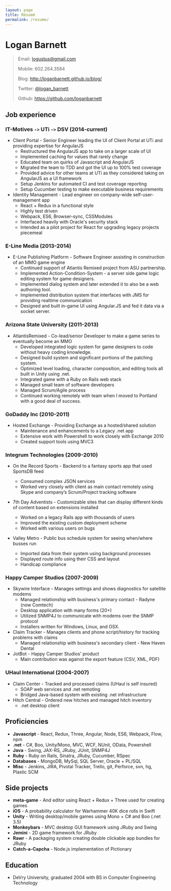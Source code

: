 ```yaml
---
layout: page
title: Résumé
permalink: /resume/
---
```


# Logan Barnett #

> Email: [logustus@gmail.com](mailto://logustus@gmail.com)
>
> Mobile: 602.264.3584
>
> Blog: http://loganbarnett.github.io/blog/
>
> Twitter: [@logan_barnett](https://twitter.com/logan_barnett)
>
> Github: https://github.com/loganbarnett



## Job experience ##

### IT-Motives `->` UTi `->` DSV (2014-current) ###

* Client Portal - Senior Engineer leading the UI of Client Portal at UTi and
  providing expertise for AngularJS
  * Restructured the AngularJS app to take on a larger scale of UI
  * Implemented caching for values that rarely change
  * Educated team on quirks of Javascript and AngularJS
  * Migrated the team to TDD and got the UI up to 100% test coverage
  * Provided advice for other teams at UTi as they considered taking on
    AngularJS as a UI framework
  * Setup Jenkins for automated CI and test coverage reporting
  * Setup Cucumber testing to make executable business requirements
* Identity Management - Lead engineer on company-wide self-user-management app
  * React + Redux in a functional style
  * Highly test driven
  * Webpack, ES6, Browser-sync, CSSModules
  * Interfaced heavily with Oracle's security stack
  * Intended as a pilot project for React for upgrading legacy projects
    piecemeal

### E-Line Media (2013-2014) ###

* E-Line Publishing Platform - Software Engineer assisting in construction of an
  MMO game engine
  * Continued support of Atlantis Remixed project from ASU partnership.
  * Implemented Action-Condition-System - a server side game logic editing
    system for game designers.
  * Implemented dialog system and later extended it to also be a web authoring
    tool.
  * Implemented distribution system that interfaces with JMS for providing
    realtime communication
  * Designed and built in-game UI using Angular.JS and fed it data via a
    socket server.

### Arizona State University (2011-2013) ###

* AtlantisRemixed - Co-lead/senior Developer to make a game series to eventually
  become an MMO
  * Developed integrated logic system for game designers to code without heavy
    coding knowledge.
  * Designed build system and significant portions of the patching system.
  * Optimized level loading, character composition, and editing tools all built
    in Unity using .net.
  * Integrated game with a Ruby on Rails web stack
  * Managed small team of software developers
  * Managed Scrum/Agile process
  * Continued working remotely with team when I moved to Portland with a good
    deal of success.

### GoDaddy Inc (2010-2011) ###

* Hosted Exchange - Providing Exchange as a hosted/shared solution
  * Maintenance and enhancements to a Legacy .net app
  * Extensive work with Powershell to work closely with Exchange 2010
  * Created support tools using MVC3

### Integrum Technologies (2009-2010) ###

* On the Record Sports - Backend to a fantasy sports app that used SportsDB feed
  * Consumed complex JSON services
  * Worked very closely with client as main contact remotely using Skype and
    company’s Scrum/Project tracking software
* 7th Day Adventists - Customizable sites that can display different kinds of
    content based on extensions installed
  * Worked on a legacy Rails app with thousands of users
  * Improved the existing custom deployment scheme
  * Worked with various users on bugs

* Valley Metro - Public bus schedule system for seeing when/where busses run
  * Imported data from their system using background processes
  * Displayed route info using their CSS and layout
  * Handicap compliance

### Happy Camper Studios (2007-2009) ###

* Skywire Interface - Manages settings and shows diagnostics for satellite
  modems
  * Managed relationship with business's primary contact - Radyne (now Comtech)
  * Desktop application with many forms (20+)
  * Utilized SNMP4J to communicate with modems over the SNMP protocol
  * Installers written for Windows, Linux, and OSX.
* Claim Tracker - Manages clients and phone script/history for tracking problems
  with claims
  * Managed relationship with business's secondary client - New Haven Dental
* JotBot - Happy Camper Studios' product
  * Main contribution was against the export feature (CSV, XML, PDF)

### UHaul International (2004-2007) ###

* Claim Center - Tracked and processed claims (UHaul is self insured)
  * SOAP web services and .net remoting
  * Bridged Java-based system with existing .net infrastructure
* Hitch Central - Ordered new hitches and managed hitch inventory
  * .net desktop client

## Proficiencies ##
* **Javascript** - React, Redux, Three, Angular, Node, ES6, Webpack, Flow, npm
* **.net** - C#, Boo, Unity/Mono, MVC, WCF, NUnit, OData, Powershell
* **Java** - Swing, JAX-RS, JRuby, JUnit, SNMP4J
* **Ruby** - Ruby on Rails, Sinatra, JRuby, Cucumber, RSpec
* **Databases** - MongoDB, MySql, SQL Server, Oracle + PL/SQL
* **Misc** - Jenkins, JIRA, Pivotal Tracker, Trello, git, Perforce, svn, hg,
  Plastic SCM

## Side projects ##

* **meta-game** - And editor using React + Redux + Three used for creating games
* **iOS** - A probability calculator for Warhammer 40K dice rolls in Swift
* **Unity** - Writing desktop/mobile games using Mono + C# and Boo (.net 3.5)
* **Monkeybars** - MVC desktop GUI framework using JRuby and Swing
* **Jemini** - 2D game framework for JRuby
* **Rawr** - A packaging system creating double clickable app bundles for JRuby
* **Catch-a-Capcha** - Node.js implementation of Pictionary

## Education ##

* DeVry University, graduated 2004 with BS in Computer Engineering Technology